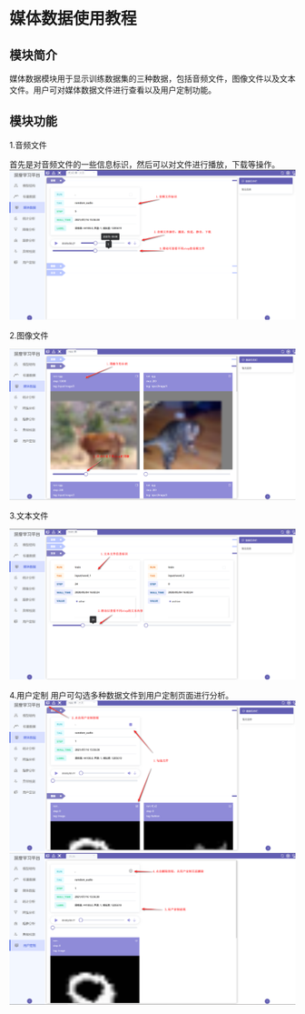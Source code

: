 # 媒体数据使用教程
## 模块简介
媒体数据模块用于显示训练数据集的三种数据，包括音频文件，图像文件以及文本文件。用户可对媒体数据文件进行查看以及用户定制功能。
## 模块功能
1.音频文件


首先是对音频文件的一些信息标识，然后可以对文件进行播放，下载等操作。
![func1](./images/media/func1.png)


2.图像文件

![func2](./images/media/func2.png)


3.文本文件

![func3](./images/media/func3.png)


4.用户定制
用户可勾选多种数据文件到用户定制页面进行分析。
![func4_1](./images/media/func4_1.png)
![func4_2](./images/media/func4_2.png)